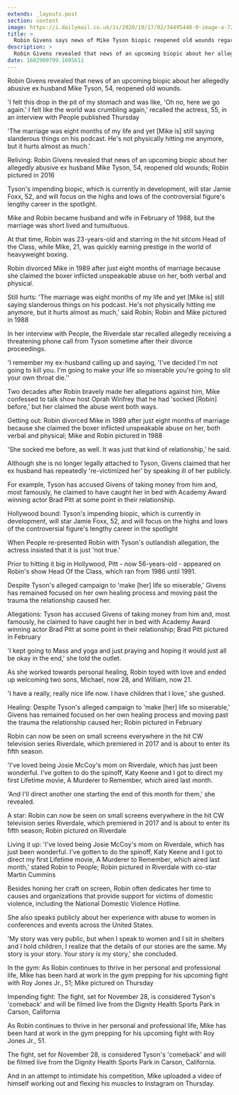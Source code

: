 ```yaml
--- 
extends: _layouts.post 
section: content 
image: https://i.dailymail.co.uk/1s/2020/10/17/02/34495440-0-image-a-72_1602899821705.jpg 
title: > 
  Robin Givens says news of Mike Tyson biopic reopened old wounds regarding the boxer's alleged abuse 
description: > 
  Robin Givens revealed that news of an upcoming biopic about her allegedly abusive ex husband Mike Tyson, 54, reopened old wounds.Reliving: Robin Givens revealed that news of an upcoming biopic about her allegedly abusive ex husband Mike Tyson, 54, reopened old wounds; Robin pictured in 2016Tyson's impending biopic, which is currently in development, will star Jamie Foxx, 52, and will focus on the highs and lows of the controversial figure's lengthy career in the spotlight.Mike and Robin became husband and wife in February of 1988, but the marriage was short lived and tumultuous.Robin divorced Mike in 1989 after just eight months of marriage because she claimed the boxer inflicted unspeakable abuse on her, both verbal and physical.Although she is no longer legally attached to Tyson, Givens claimed that her ex husband has repeatedly 're-victimized her' by speaking ill of her publicly. 
date: 1602909799.1695611 
--- 
```

Robin Givens revealed that news of an upcoming biopic about her allegedly abusive ex husband Mike Tyson, 54, reopened old wounds.

'I felt this drop in the pit of my stomach and was like, 'Oh no, here we go again.' I felt like the world was crumbling again,' recalled the actress, 55, in an interview with People published Thursday

'The marriage was eight months of my life and yet [Mike is] still saying slanderous things on his podcast. He's not physically hitting me anymore, but it hurts almost as much.'

Reliving: Robin Givens revealed that news of an upcoming biopic about her allegedly abusive ex husband Mike Tyson, 54, reopened old wounds; Robin pictured in 2016

Tyson's impending biopic, which is currently in development, will star Jamie Foxx, 52, and will focus on the highs and lows of the controversial figure's lengthy career in the spotlight.

Mike and Robin became husband and wife in February of 1988, but the marriage was short lived and tumultuous.

At that time, Robin was 23-years-old and starring in the hit sitcom Head of the Class, while Mike, 21, was quickly earning prestige in the world of heavyweight boxing.

Robin divorced Mike in 1989 after just eight months of marriage because she claimed the boxer inflicted unspeakable abuse on her, both verbal and physical.

Still hurts: 'The marriage was eight months of my life and yet [Mike is] still saying slanderous things on his podcast. He's not physically hitting me anymore, but it hurts almost as much,' said Robin; Robin and Mike pictured in 1988

In her interview with People, the Riverdale star recalled allegedly receiving a threatening phone call from Tyson sometime after their divorce proceedings.

'I remember my ex-husband calling up and saying, 'I've decided I'm not going to kill you. I'm going to make your life so miserable you're going to slit your own throat die.''

Two decades after Robin bravely made her allegations against him, Mike confessed to talk show host Oprah Winfrey that he had 'socked [Robin] before,' but her claimed the abuse went both ways.

Getting out: Robin divorced Mike in 1989 after just eight months of marriage because she claimed the boxer inflicted unspeakable abuse on her, both verbal and physical; Mike and Robin pictured in 1988

'She socked me before, as well. It was just that kind of relationship,' he said.

Although she is no longer legally attached to Tyson, Givens claimed that her ex husband has repeatedly 're-victimized her' by speaking ill of her publicly.

For example, Tyson has accused Givens of taking money from him and, most famously, he claimed to have caught her in bed with Academy Award winning actor Brad Pitt at some point in their relationship.

Hollywood bound: Tyson's impending biopic, which is currently in development, will star Jamie Foxx, 52, and will focus on the highs and lows of the controversial figure's lengthy career in the spotlight

When People re-presented Robin with Tyson's outlandish allegation, the actress insisted that it is just 'not true.'

Prior to hitting it big in Hollywood, Pitt - now 56-years-old - appeared on Robin's show Head Of the Class, which ran from 1986 until 1991.

Despite Tyson's alleged campaign to 'make [her] life so miserable,' Givens has remained focused on her own healing process and moving past the trauma the relationship caused her.

Allegations: Tyson has accused Givens of taking money from him and, most famously, he claimed to have caught her in bed with Academy Award winning actor Brad Pitt at some point in their relationship; Brad Pitt pictured in February

'I kept going to Mass and yoga and just praying and hoping it would just all be okay in the end,' she told the outlet.

As she worked towards personal healing, Robin toyed with love and ended up welcoming two sons, Michael, now 28, and William, now 21.

'I have a really, really nice life now. I have children that I love,' she gushed.

Healing: Despite Tyson's alleged campaign to 'make [her] life so miserable,' Givens has remained focused on her own healing process and moving past the trauma the relationship caused her; Robin pictured in February

Robin can now be seen on small screens everywhere in the hit CW television series Riverdale, which premiered in 2017 and is about to enter its fifth season.

'I've loved being Josie McCoy's mom on Riverdale, which has just been wonderful. I've gotten to do the spinoff, Katy Keene and I got to direct my first Lifetime movie, A Murderer to Remember, which aired last month.

'And I'll direct another one starting the end of this month for them,' she revealed.

A star: Robin can now be seen on small screens everywhere in the hit CW television series Riverdale, which premiered in 2017 and is about to enter its fifth season; Robin pictured on Riverdale

Living it up: 'I've loved being Josie McCoy's mom on Riverdale, which has just been wonderful. I've gotten to do the spinoff, Katy Keene and I got to direct my first Lifetime movie, A Murderer to Remember, which aired last month,' stated Robin to People; Robin pictured in Riverdale with co-star Martin Cummins

Besides honing her craft on screen, Robin often dedicates her time to causes and organizations that provide support for victims of domestic violence, including the National Domestic Violence Hotline.

She also speaks publicly about her experience with abuse to women in conferences and events across the United States.

'My story was very public, but when I speak to women and I sit in shelters and I hold children, I realize that the details of our stories are the same. My story is your story. Your story is my story,' she concluded.

In the gym: As Robin continues to thrive in her personal and professional life, Mike has been hard at work in the gym prepping for his upcoming fight with Roy Jones Jr., 51; Mike pictured on Thursday

Impending fight: The fight, set for November 28, is considered Tyson's 'comeback' and will be filmed live from the Dignity Health Sports Park in Carson, California

As Robin continues to thrive in her personal and professional life, Mike has been hard at work in the gym prepping for his upcoming fight with Roy Jones Jr., 51.

The fight, set for November 28, is considered Tyson's 'comeback' and will be filmed live from the Dignity Health Sports Park in Carson, California.

And in an attempt to intimidate his competition, Mike uploaded a video of himself working out and flexing his muscles to Instagram on Thursday.